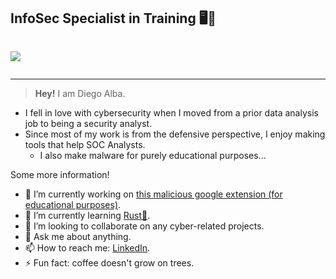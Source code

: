 ## InfoSec Specialist in Training 🖥️📡

<div style="display: inline-block;">

<a href="https://www.linkedin.com/in/dalbasudo/"><img src="https://img.shields.io/badge/LinkedIn-0077B5?style=for-the-badge&logo=linkedin&logoColor=white"/></a>
</div>

<hr>

> **Hey!** I am Diego Alba.

- I fell in love with cybersecurity when I moved from a prior data analysis job to being a security analyst.
- Since most of my work is from the defensive perspective, I enjoy making tools that help SOC Analysts.
    - I also make malware for purely educational purposes...

Some more information!
- 🔭 I’m currently working on <a href="https://github.com/DAlba-sudo/In-Former">this malicious google extension (for educational purposes)</a>.
- 🌱 I’m currently learning <a href="https://foundation.rust-lang.org/">Rust🦀</a>.
- 👯 I’m looking to collaborate on <a>any cyber-related projects</a>.
- 💬 Ask me about <a>anything</a>.
- 📫 How to reach me: <a href="https://www.linkedin.com/in/dalbasudo/">LinkedIn</a>.
- ⚡ Fun fact: <a>coffee doesn't grow on trees</a>.

